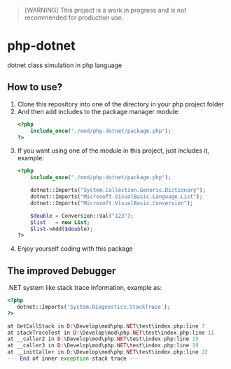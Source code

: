 > [WARNING] This project is a work in progress and is not recommended for production use.

# php-dotnet
dotnet class simulation in php language

## How to use?

1. Clone this repository into one of the directory in your php project folder
2. And then add includes to the package manager module:
   ```php
   <?php
       include_once("./mod/php-dotnet/package.php");
   ?>
   ```
3. If you want using one of the module in this project, just includes it, example:
   ```php
   <?php
       include_once("./mod/php-dotnet/package.php");

       dotnet::Imports("System.Collection.Generic.Dictionary");
       dotnet::Imports("Microsoft.VisualBasic.Language.List");
       dotnet::Imports("Microsoft.VisualBasic.Conversion");

       $double = Conversion::Val("123");
       $list   = new List;
       $list->Add($double);
   ?>
   ```
4. Enjoy yourself coding with this package

## The improved Debugger

.NET system like stack trace information, example as:

```php
<?php
   dotnet::Imports('System.Diagnostics.StackTrace');
?>

at GetCallStack in D:\Develop\mod\php.NET\test\index.php:line 7
at stackTraceTest in D:\Develop\mod\php.NET\test\index.php:line 11
at __caller2 in D:\Develop\mod\php.NET\test\index.php:line 15
at __caller3 in D:\Develop\mod\php.NET\test\index.php:line 19
at __initCaller in D:\Develop\mod\php.NET\test\index.php:line 22
--- End of inner exception stack trace ---
```
